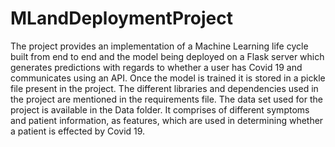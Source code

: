# MLandDeploymentProject

The project provides an implementation of a Machine Learning life cycle built from end to end and the model being deployed on a Flask server which generates predictions with regards to whether a user has Covid 19 and communicates using an API. Once the model is trained it is stored in a pickle file present in the project. The different libraries and dependencies used in the project are mentioned in the requirements file. The data set used for the project is available in the Data folder. It comprises of different symptoms and patient information, as features, which are used in determining whether a patient is effected by Covid 19.
